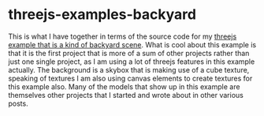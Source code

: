 # threejs-examples-backyard

This is what I have together in terms of the source code for my [threejs example that is a kind of backyard scene](https://dustinpfister.github.io/2021/05/07/threejs-examples-backyard/). What is cool about this example is that it is the first project that is more of a sum of other projects rather than just one single project, as I am using a lot of threejs features in this example actually. The background is a skybox that is making use of a cube texture, speaking of textures I am also using canvas elements to create textures for this example also. Many of the models that show up in this example are themselves other projects that I started and wrote about in other various posts.

